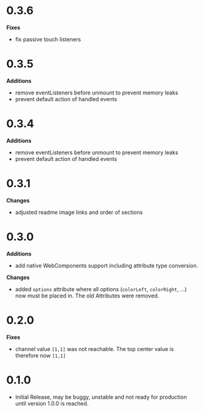 # 0.3.6

**Fixes**

- fix passive touch listeners

# 0.3.5

**Additions**

- remove eventListeners before unmount to prevent memory leaks
- prevent default action of handled events

# 0.3.4

**Additions**

- remove eventListeners before unmount to prevent memory leaks
- prevent default action of handled events

# 0.3.1

**Changes**

- adjusted readme image links and order of sections

# 0.3.0

**Additions**

- add native WebComponents support including attribute type conversion.

**Changes**

- added `options` attribute where all options (`colorLeft`, `colorRight`, ...) now must be placed in. The old Attributes were removed.

# 0.2.0

**Fixes**

- channel value `[1,1]` was not reachable. The top center value is therefore now `[1,1]`

# 0.1.0

- Initial Release, may be buggy, unstable and not ready for production until version 1.0.0 is reached.
